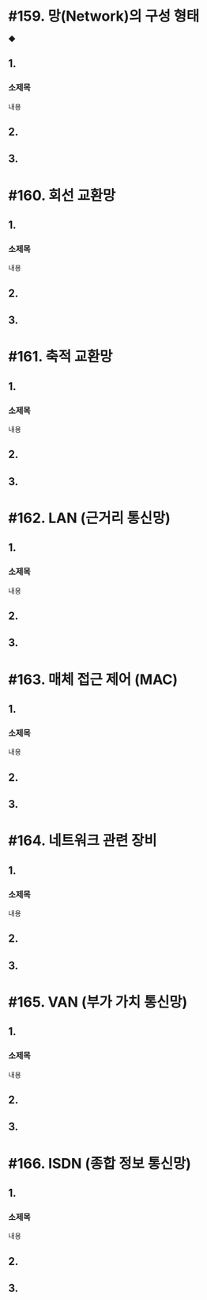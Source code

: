 # #159. 망(Network)의 구성 형태

◆ 

## 1.

### 소제목

내용

## 2.

## 3.

# #160. 회선 교환망

## 1.

### 소제목

내용

## 2.

## 3.

# #161. 축적 교환망

## 1.

### 소제목

내용

## 2.

## 3.

# #162. LAN (근거리 통신망)

## 1.

### 소제목

내용

## 2.

## 3.

# #163. 매체 접근 제어 (MAC)

## 1.

### 소제목

내용

## 2.

## 3.

# #164. 네트워크 관련 장비

## 1.

### 소제목

내용

## 2.

## 3.

# #165. VAN (부가 가치 통신망)

## 1.

### 소제목

내용

## 2.

## 3.

# #166. ISDN (종합 정보 통신망)

## 1.

### 소제목

내용

## 2.

## 3.
